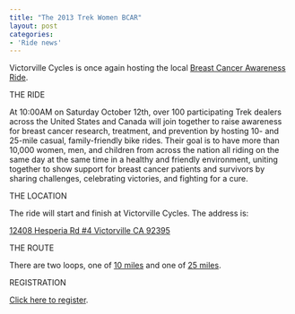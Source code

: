 ```yaml
---
title: "The 2013 Trek Women BCAR"
layout: post
categories:
- 'Ride news'
---
```


Victorville Cycles is once again hosting the local [Breast Cancer Awareness Ride](https://www.trekbikes.com/us/en/community/rides/breast_cancer_awareness_ride/).

THE RIDE

At 10:00AM on Saturday October 12th, over 100 participating Trek dealers across the United States and Canada will join together to raise awareness for breast cancer research, treatment, and prevention by hosting 10- and 25-mile casual, family-friendly bike rides. Their goal is to have more than 10,000 women, men, and children from across the nation all riding on the same day at the same time in a healthy and friendly environment, uniting together to show support for breast cancer patients and survivors by sharing challenges, celebrating victories, and fighting for a cure.

THE LOCATION

The ride will start and finish at Victorville Cycles. The address is:

[12408 Hesperia Rd #4
Victorville CA 92395](https://victorvillecycles.com/storelocator/)

THE ROUTE

There are two loops, one of [10 miles](https://www.mapmyride.com/us/hesperia-ca/breast-cancer-ride-10mile-route-9943501) and one of [25 miles](https://www.mapmyride.com/us/hesperia-ca/23-02-mi-run-in-victorville-on-oct-13-20-route-23687756).

REGISTRATION

[Click here to register](https://bcar-victorvillecycles.eventbrite.com).
